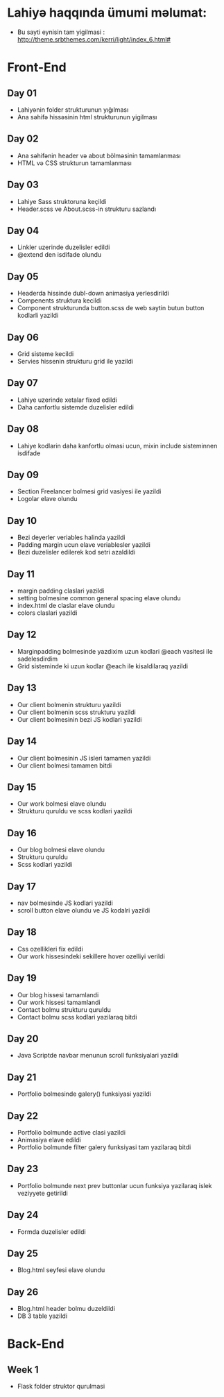 # Lahiyə haqqında ümumi məlumat:
 - Bu sayti eynisin tam yigilmasi : http://theme.srbthemes.com/kerri/light/index_6.html#

# Front-End
## Day 01
- Lahiyənin folder strukturunun yığılması
- Ana səhifə hissəsinin html strukturunun yigilması

## Day 02
- Ana səhifənin header və about bölməsinin tamamlanması
- HTML və CSS strukturun tamamlanması

## Day 03
- Lahiye Sass struktoruna keçildi
- Header.scss ve About.scss-in strukturu sazlandı

## Day 04
- Linkler uzerinde duzelisler edildi
- @extend den isdifade olundu

## Day 05
- Headerda hissinde dubl-down animasiya yerlesdirildi
- Compenents struktura kecildi
- Component strukturunda button.scss de web saytin butun button kodlarli yazildi

## Day 06
- Grid sisteme kecildi
- Servies hissenin strukturu grid ile yazildi

## Day 07
- Lahiye uzerinde xetalar fixed edildi
- Daha canfortlu sistemde duzelisler edildi

## Day 08
- Lahiye kodlarin daha kanfortlu olmasi ucun, mixin include sisteminnen isdifade

## Day 09
- Section Freelancer bolmesi grid vasiyesi ile yazildi
- Logolar elave olundu

## Day 10
- Bezi deyerler veriables halinda yazildi
- Padding margin ucun elave veriablesler yazildi
- Bezi duzelisler edilerek kod setri azaldildi

## Day 11
- margin padding claslari yazildi
- setting bolmesine common general spacing elave olundu
- index.html de claslar elave olundu
- colors claslari yazildi

## Day 12
- Marginpadding bolmesinde yazdixim uzun kodlari @each vasitesi ile sadelesdirdim
- Grid sisteminde ki uzun kodlar @each ile kisaldilaraq yazildi

## Day 13
- Our client bolmenin strukturu  yazildi
- Our client bolmenin scss strukturu  yazildi
- Our client bolmesinin bezi  JS kodlari yazildi

## Day 14
- Our client bolmesinin JS isleri tamamen yazildi
- Our client bolmesi tamamen bitdi

## Day 15
- Our work bolmesi elave olundu
- Strukturu quruldu ve scss kodlari yazildi

## Day 16
- Our blog bolmesi elave olundu
- Strukturu quruldu
- Scss kodlari yazildi

## Day 17
- nav bolmesinde JS kodlari yazildi
- scroll button elave olundu ve JS kodalri yazildi

## Day 18
- Css ozellikleri fix edildi
- Our work hissesindeki sekillere hover ozelliyi verildi

## Day 19
- Our blog hissesi tamamlandi
- Our work hissesi tamamlandi
- Contact bolmu strukturu quruldu
- Contact bolmu scss kodlari yazilaraq bitdi

## Day 20
- Java Scriptde navbar menunun scroll funksiyalari yazildi

## Day 21
- Portfolio bolmesinde galery() funksiyasi yazildi

## Day 22
- Portfolio bolmunde active clasi yazildi
- Animasiya elave edildi
- Portfolio bolmunde filter galery funksiyasi tam yazilaraq bitdi

## Day 23
- Portfolio bolmunde next prev buttonlar ucun funksiya yazilaraq islek veziyyete getirildi

## Day 24
- Formda duzelisler edildi

## Day 25
- Blog.html seyfesi elave olundu

## Day 26
- Blog.html header bolmu duzeldildi
- DB 3 table yazildi

# Back-End
## Week 1
- Flask folder struktor qurulmasi